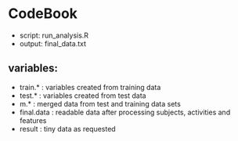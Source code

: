 CodeBook
========

* script: run_analysis.R
* output: final_data.txt

## variables:
* train.*    : variables created from training data
* test.*     : variables created from test data
* m.*        : merged data from test and training data sets
* final.data : readable data after processing subjects, activities and features
* result     : tiny data as requested
